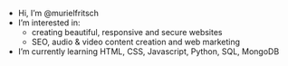 - Hi, I’m @murielfritsch
- I’m interested in:
    - creating beautiful, responsive and secure websites
    - SEO, audio & video content creation and web marketing
- I’m currently learning HTML, CSS, Javascript, Python, SQL, MongoDB
<!-- - I’m looking to collaborate on non-profit website projects
- How to reach me -->

<!---
murielfritsch/murielfritsch is a ✨ special ✨ repository because its `README.md` (this file) appears on your GitHub profile.
You can click the Preview link to take a look at your changes.
--->

